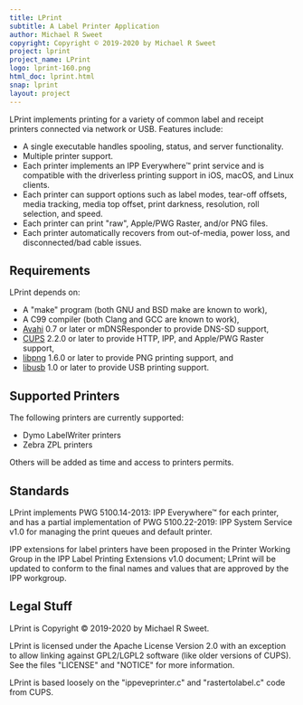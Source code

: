 ```yaml
---
title: LPrint
subtitle: A Label Printer Application
author: Michael R Sweet
copyright: Copyright © 2019-2020 by Michael R Sweet
project: lprint
project_name: LPrint
logo: lprint-160.png
html_doc: lprint.html
snap: lprint
layout: project
---
```


LPrint implements printing for a variety of common label and receipt printers
connected via network or USB.  Features include:

- A single executable handles spooling, status, and server functionality.
- Multiple printer support.
- Each printer implements an IPP Everywhere™ print service and is compatible
  with the driverless printing support in iOS, macOS, and Linux clients.
- Each printer can support options such as label modes, tear-off offsets,
  media tracking, media top offset, print darkness, resolution, roll selection,
  and speed.
- Each printer can print "raw", Apple/PWG Raster, and/or PNG files.
- Each printer automatically recovers from out-of-media, power loss, and
  disconnected/bad cable issues.


Requirements
------------

LPrint depends on:

- A "make" program (both GNU and BSD make are known to work),
- A C99 compiler (both Clang and GCC are known to work),
- [Avahi](https://www.avahi.org) 0.7 or later or mDNSResponder to provide
  DNS-SD support,
- [CUPS](https://www.cups.org) 2.2.0 or later to provide HTTP, IPP, and
  Apple/PWG Raster support,
- [libpng](https://www.libpng.org) 1.6.0 or later to provide PNG printing
  support, and
- [libusb](https://libusb.info) 1.0 or later to provide USB printing support.


Supported Printers
------------------

The following printers are currently supported:

- Dymo LabelWriter printers
- Zebra ZPL printers

Others will be added as time and access to printers permits.


Standards
---------

LPrint implements PWG 5100.14-2013: IPP Everywhere™ for each printer, and has a
partial implementation of PWG 5100.22-2019: IPP System Service v1.0 for
managing the print queues and default printer.

IPP extensions for label printers have been proposed in the Printer Working
Group in the IPP Label Printing Extensions v1.0 document; LPrint will be updated
to conform to the final names and values that are approved by the IPP workgroup.


Legal Stuff
-----------

LPrint is Copyright © 2019-2020 by Michael R Sweet.

LPrint is licensed under the Apache License Version 2.0 with an exception to
allow linking against GPL2/LGPL2 software (like older versions of CUPS).  See
the files "LICENSE" and "NOTICE" for more information.

LPrint is based loosely on the "ippeveprinter.c" and "rastertolabel.c" code
from CUPS.
